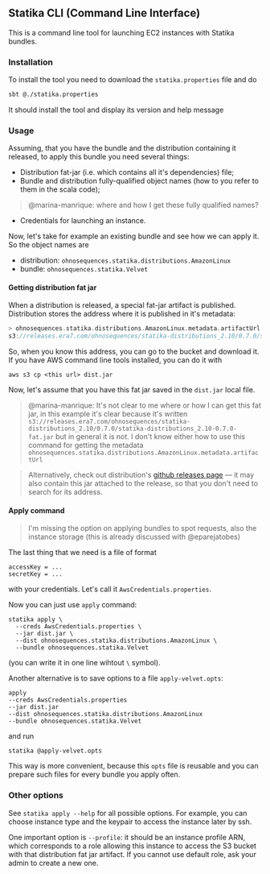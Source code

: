 ## Statika CLI (Command Line Interface)

This is a command line tool for launching EC2 instances with Statika bundles.


### Installation

To install the tool you need to download the `statika.properties` file and do

```bash
sbt @./statika.properties
```

It should install the tool and display its version and help message


### Usage

Assuming, that you have the bundle and the distribution containing it released, to apply this bundle you need several things:

* Distribution fat-jar (i.e. which contains all it's dependencies) file;
* Bundle and distribution fully-qualified object names (how to you refer to them in the scala code);
> @marina-manrique: where and how I get these fully qualified names?
* Credentials for launching an instance.

Now, let's take for example an existing bundle and see how we can apply it. So the object names are

* distribution: `ohnosequences.statika.distributions.AmazonLinux`
* bundle: `ohnosequences.statika.Velvet`


#### Getting distribution fat jar

When a distribution is released, a special fat-jar artifact is published. Distribution stores the address where it is published in it's metadata:

```scala
> ohnosequences.statika.distributions.AmazonLinux.metadata.artifactUrl
s3://releases.era7.com/ohnosequences/statika-distributions_2.10/0.7.0/statika-distributions_2.10-0.7.0-fat.jar
```

So, when you know this address, you can go to the bucket and download it. If you have AWS command line tools installed, you can do it with

```
aws s3 cp <this url> dist.jar
```

Now, let's assume that you have this fat jar saved in the `dist.jar` local file.

> @marina-manrique: It's not clear to me where or how I can get this fat jar, in this example it's clear because it's written `s3://releases.era7.com/ohnosequences/statika-distributions_2.10/0.7.0/statika-distributions_2.10-0.7.0-fat.jar` but in general it is not. I don't know either how to use this command for getting the metadata ` ohnosequences.statika.distributions.AmazonLinux.metadata.artifactUrl`

> Alternatively, check out distribution's [github releases page](https://github.com/ohnosequences/statika-distributions/releases/v0.7.0) — it may also contain this jar attached to the release, so that you don't need to search for its address.


#### Apply command

> I'm missing the option on applying bundles to spot requests, also the instance storage (this is already discussed with @eparejatobes)

The last thing that we need is a file of format

```
accessKey = ...
secretKey = ...
```

with your credentials. Let's call it `AwsCredentials.properties`.

Now you can just use `apply` command:

```
statika apply \
  --creds AwsCredentials.properties \
  --jar dist.jar \
  --dist ohnosequences.statika.distributions.AmazonLinux \
  --bundle ohnosequences.statika.Velvet
```

(you can write it in one line wihtout `\` symbol).

Another alternative is to save options to a file `apply-velvet.opts`:

```
apply
--creds AwsCredentials.properties
--jar dist.jar
--dist ohnosequences.statika.distributions.AmazonLinux
--bundle ohnosequences.statika.Velvet
```

and run

```
statika @apply-velvet.opts
```

This way is more convenient, because this `opts` file is reusable and you can prepare such files for every bundle you apply often.


### Other options

See `statika apply --help` for all possible options. For example, you can choose instance type and the keypair to access the instance later by ssh.

One important option is `--profile`: it should be an instance profile ARN, which corresponds to a role allowing this instance to access the S3 bucket with that distribution fat jar artifact. If you cannot use default role, ask your admin to create a new one.
